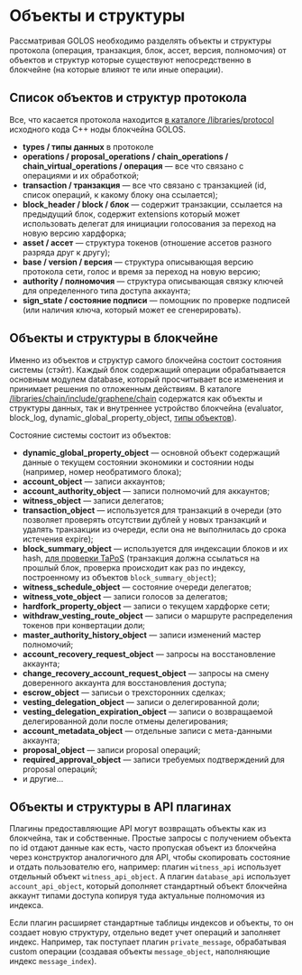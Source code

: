 # Объекты и структуры

Рассматривая GOLOS необходимо разделять объекты и структуры протокола \(операция, транзакция, блок, ассет, версия, полномочия\) от объектов и структур которые существуют непосредственно в блокчейне \(на которые влияют те или иные операции\).

## Список объектов и структур протокола

Все, что касается протокола находится [в каталоге /libraries/protocol](https://github.com/golos-blockchain/golos/tree/master/libraries/protocol) исходного кода C++ ноды блокчейна GOLOS.

* **types / типы данных** в протоколе
* **operations / proposal\_operations / chain\_operations / chain\_virtual\_operations / операция** — все что связано с операциями и их обработкой;
* **transaction / транзакция** — все что связано с транзакцией \(id, список операций, к какому блоку она ссылается\);
* **block\_header / block / блок** — содержит транзакции, ссылается на предыдущий блок, содержит extensions который может использовать делегат для инициации голосования за переход на новую версию хардфорка;
* **asset / ассет** — структура токенов \(отношение ассетов разного разряда друг к другу\);
* **base / version / версия** — структура описывающая версию протокола сети, голос и время за переход на новую версию;
* **authority / полномочия** — структура описывающая связку ключей для определенного типа доступа аккаунта;
* **sign\_state / состояние подписи** — помощник по проверке подписей \(или наличия ключа, который может ее сгенерировать\).

## Объекты и структуры в блокчейне

Именно из объектов и структур самого блокчейна состоит состояния системы \(стэйт\). Каждый блок содержащий операции обрабатывается основным модулем database, который просчитывает все изменения и принимает решения по отложенным действиям. В каталоге [/libraries/chain/include/graphene/chain](https://github.com/golos-blockchain/golos/tree/master/libraries/chain/include/golos/chain) содержатся как объекты и структуры данных, так и внутреннее устройство блокчейна \(evaluator, block\_log, dynamic\_global\_property\_object, [типы объектов](https://github.com/golos-blockchain/golos/blob/master/libraries/chain/include/golos/chain/steem_object_types.hpp)\).

Состояние системы состоит из объектов:

* **dynamic\_global\_property\_object** — основной объект содержащий данные о текущем состоянии экономики и состоянии ноды \(например, номер необратимого блока\);
* **account\_object** — записи аккаунтов;
* **account\_authority\_object** — записи полномочий для аккаунтов;
* **witness\_object** — записи делегатов;
* **transaction\_object** — используется для транзакций в очереди \(это позволяет проверять отсутствии дублей у новых транзакций и удалять транзакции из очереди, если она не выполнилась до срока истечения expire\);
* **block\_summary\_object** — используется для индексации блоков и их hash, [для проверки TaPoS](state.md) \(транзакция должна ссылаться на прошлый блок, проверка происходит как раз по индексу, построенному из объектов `block_summary_object`\);
* **witness\_schedule\_object** — состояние очереди делегатов;
* **witness\_vote\_object** — записи голосов за делегатов;
* **hardfork\_property\_object** — записи о текущем хардфорке сети;
* **withdraw\_vesting\_route\_object** — записи о маршруте распределения токенов при конвертации доли;
* **master\_authority\_history\_object** — записи изменений мастер полномочий;
* **account\_recovery\_request\_object** — запросы на восстановление аккаунта;
* **change\_recovery\_account\_request\_object** — запросы на смену доверенного аккаунта для восстановления доступа;
* **escrow\_object** — записьи о трехсторонних сделках;
* **vesting\_delegation\_object** — записи о делегированной доли;
* **vesting\_delegation\_expiration\_object** — записи о возвращаемой делегированной доли после отмены делегирования;
* **account\_metadata\_object** — отдельные записи с мета-данными аккаунта;
* **proposal\_object** — записи proposal операций;
* **required\_approval\_object** — записи требуемых подтверждений для proposal операций;
* и другие...

## Объекты и структуры в API плагинах

Плагины предоставляющие API могут возвращать объекты как из блокчейна, так и собственные. Простые запросы с получением объекта по id отдают данные как есть, часто пропуская объект из блокчейна через конструктор аналогичного для API, чтобы скопировать состояние и отдать пользователю его, например: плагин `witness_api` использует отдельный объект `witness_api_object`. А плагин `database_api` использует `account_api_object`, который дополняет стандартный объект блокчейна аккаунт типами доступа копируя туда актуальные полномочия из индекса.

Если плагин расширяет стандартные таблицы индексов и объекты, то он создает новую структуру, отдельно ведет учет операций и заполняет индекс. Например, так поступает плагин `private_message`, обрабатывая custom операции \(создавая объекты `message_object`, наполняющие индекс `message_index`\).

